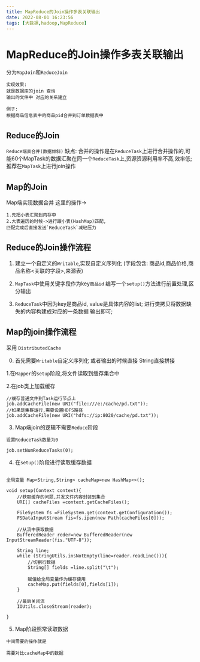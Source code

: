 ```yaml
---
title: MapReduce的Join操作多表关联输出
date: 2022-08-01 16:23:56
tags: [大数据,hadoop,MapReduce]
---
```

# MapReduce的Join操作多表关联输出
分为`MapJoin`和`ReduceJoin`

```
实现效果:
就是数据库的join 查询
输出的文件中 对应的关系建立

例子:
根据商品信息表中的商品pid合并到订单数据表中
```
<!--more-->

## Reduce的Join

`Reduce端表合并(数据倾斜)`
缺点: 合并的操作是在`ReduceTask`上进行合并操作的,可能60个MapTask的数据汇聚在同一个`ReduceTask`上,资源资源利用率不高,效率低; 推荐在`MapTask`上进行join操作

## Map的Join
Map端实现数据合并
这里的操作->
```
1.先把小表汇聚到内存中
2.大表遍历的时候->进行跟小表(HashMap)匹配,
匹配完成后直接发送`ReduceTask`减轻压力
```


## Reduce的Join操作流程

1. 建立一个自定义的`Writable`,实现自定义序列化
   (字段包含: 商品id,商品价格,商品名称<关联的字段>,来源表)

2.  `MapTask`中使用关键字段作为key`商品id`
    编写一个`setup()`方法进行前置处理,区分输出

3.  `ReduceTask`中因为key是商品id,
    value是具体内容的list;
    进行类拷贝将数据缺失的内容构建成对应的一条数据
    输出即可;


## Map的join操作流程
采用 `DistributedCache`

0. 首先需要`Writable`自定义序列化 或者输出的时候直接 String直接拼接

1.在`Mapper`的`setup`阶段,将文件读取到缓存集合中

2.在job类上加载缓存
```
//缓存普通文件到Task运行节点上
job.addCacheFile(new URI("file:///e:/cache/pd.txt"));
//如果是集群运行,需要设置HDFS路径
job.addCacheFile(new URI("hdfs://ip:8020/cache/pd.txt"));
```

3. Map端join的逻辑不需要`Reduce`阶段
```
设置ReduceTask数量为0

job.setNumReduceTasks(0);
```

4. 在`setup()`阶段进行读取缓存数据
```

全局变量 Map<String,String> cacheMap=new HashMap<>();

void setup(Context context){
    //获取缓存的问题,并发文件内容封装到集合
    URI[] cacheFiles =context.getCacheFiles();
    
    FileSystem fs =FileSystem.get(context.getConfiguration());
    FSDataInputStream fis=fs.ipen(new Path(cacheFiles[0]));
    
    //从流中获取数据
    BufferedReader reder=new BufferedReader(new InputStreamReader(fis."UTF-8"));
    
    String line;
    while (StringUtils.insNotEmpty(line=reader.readLine())){
        //切割行数据
        String[] fields =line.split("\t");
        
        赋值给全局变量作为缓存使用
        cacheMap.put(fields[0],fields[1]);
    }
    
    //最后关闭流
    IOUtils.closeStream(reader);
    
}

```

5. Map阶段照常读取数据
```
中间需要的操作就是

需要对比cacheMap中的数据


```

